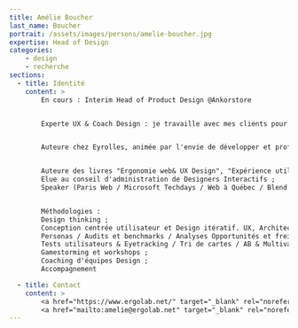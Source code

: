 ```yaml
---
title: Amélie Boucher
last_name: Boucher
portrait: /assets/images/persons/amelie-boucher.jpg
expertise: Head of Design
categories:
    - design
    - recherche
sections:
  - title: Identité
    content: >
        En cours : Interim Head of Product Design @Ankorstore


        Experte UX & Coach Design : je travaille avec mes clients pour faire naître, améliorer, bousculer leurs projets numériques ou l’organisation des équipes Design.


        Auteure chez Eyrolles, animée par l'envie de développer et professionnaliser la pratique de l’UX Design en France.


        Auteure des livres "Ergonomie web& UX Design", "Expérience utilisateur mobile" et "Ergonomie web illustrée" (Editions Eyrolles) ;
        Elue au conseil d'administration de Designers Interactifs ;
        Speaker (Paris Web / Microsoft Techdays / Web à Québec / Blend Web Mix ...)


        Méthodologies :
        Design thinking ;
        Conception centrée utilisateur et Design itératif. UX, Architecture de l'information et User flows ;
        Personas / Audits et benchmarks / Analyses Opportunités et freins d’usage ;
        Tests utilisateurs & Eyetracking / Tri de cartes / AB & Multivariate Testing ;
        Gamestorming et workshops ;
        Coaching d'équipes Design ;
        Accompagnement

  - title: Contact
    content: >
        <a href="https://www.ergolab.net/" target="_blank" rel="noreferrer">Site</a> –
        <a href="mailto:amelie@ergolab.net" target="_blank" rel="noreferrer">Mail</a>
---
```

